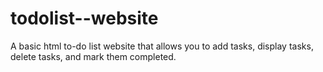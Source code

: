 # todolist--website
A basic html to-do list website that allows you to add tasks, display tasks, delete tasks, and mark them completed.
